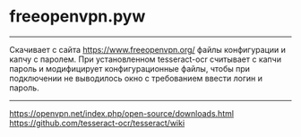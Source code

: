 # freeopenvpn.pyw
----------
Скачивает с сайта https://www.freeopenvpn.org/
файлы конфигурации и капчу с паролем.
При установленном tesseract-ocr считывает
с капчи пароль и модифицирует конфигурационные
файлы, чтобы при подключении не выводилось окно
с требованием ввести логин и пароль.

----------
https://openvpn.net/index.php/open-source/downloads.html
https://github.com/tesseract-ocr/tesseract/wiki
